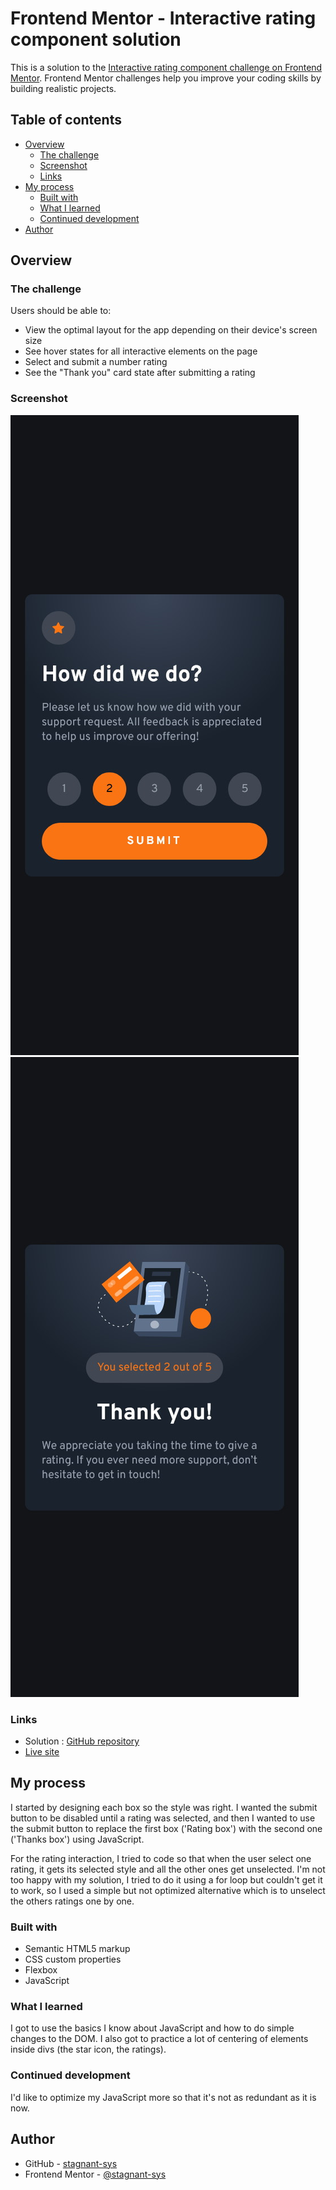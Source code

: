 # Frontend Mentor - Interactive rating component solution

This is a solution to the [Interactive rating component challenge on Frontend Mentor](https://www.frontendmentor.io/challenges/interactive-rating-component-koxpeBUmI). Frontend Mentor challenges help you improve your coding skills by building realistic projects. 

## Table of contents

- [Overview](#overview)
  - [The challenge](#the-challenge)
  - [Screenshot](#screenshot)
  - [Links](#links)
- [My process](#my-process)
  - [Built with](#built-with)
  - [What I learned](#what-i-learned)
  - [Continued development](#continued-development)
- [Author](#author)


## Overview

### The challenge

Users should be able to:

- View the optimal layout for the app depending on their device's screen size
- See hover states for all interactive elements on the page
- Select and submit a number rating
- See the "Thank you" card state after submitting a rating

### Screenshot

![Mobile view 1](./finished-project-screenshots/mobile-view1.jpg) ![Mobile view 2](./finished-project-screenshots/mobile-view2.jpg)

### Links

- Solution : [GitHub repository](https://github.com/stagnant-sys/interactive-rating-component)
- [Live site](https://stagnant-sys.github.io/interactive-rating-component/)

## My process
I started by designing each box so the style was right. I wanted the submit button to be disabled until a rating was selected, and then I wanted to use the submit button to replace the first box ('Rating box') with the second one ('Thanks box') using JavaScript.

For the rating interaction, I tried to code so that when the user select one rating, it gets its selected style and all the other ones get unselected. I'm not too happy with my solution, I tried to do it using a for loop but couldn't get it to work, so I used a simple but not optimized alternative which is to unselect the others ratings one by one.

### Built with

- Semantic HTML5 markup
- CSS custom properties
- Flexbox
- JavaScript

### What I learned

I got to use the basics I know about JavaScript and how to do simple changes to the DOM. I also got to practice a lot of centering of elements inside divs (the star icon, the ratings).

### Continued development

I'd like to optimize my JavaScript more so that it's not as redundant as it is now.

## Author

- GitHub - [stagnant-sys](https://github.com/stagnant-sys)
- Frontend Mentor - [@stagnant-sys](https://www.frontendmentor.io/profile/stagnant-sys)
